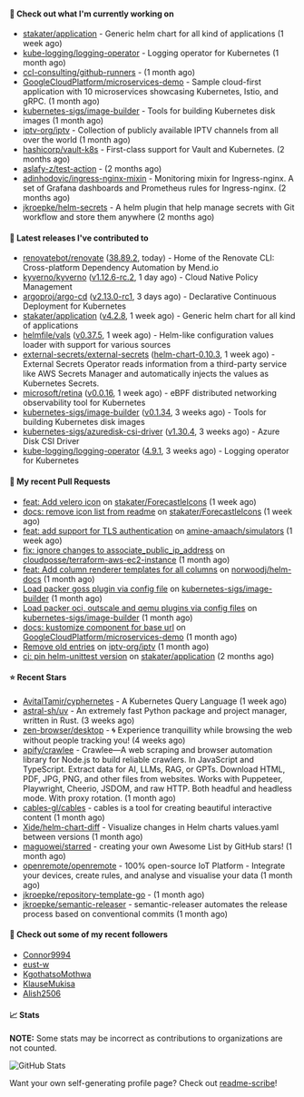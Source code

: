 #### 👷 Check out what I'm currently working on

- [stakater/application](https://github.com/stakater/application) - Generic helm chart for all kind of applications (1 week ago)
- [kube-logging/logging-operator](https://github.com/kube-logging/logging-operator) - Logging operator for Kubernetes (1 month ago)
- [ccl-consulting/github-runners](https://github.com/ccl-consulting/github-runners) -  (1 month ago)
- [GoogleCloudPlatform/microservices-demo](https://github.com/GoogleCloudPlatform/microservices-demo) - Sample cloud-first application with 10 microservices showcasing Kubernetes, Istio, and gRPC. (1 month ago)
- [kubernetes-sigs/image-builder](https://github.com/kubernetes-sigs/image-builder) - Tools for building Kubernetes disk images (1 month ago)
- [iptv-org/iptv](https://github.com/iptv-org/iptv) - Collection of publicly available IPTV channels from all over the world (1 month ago)
- [hashicorp/vault-k8s](https://github.com/hashicorp/vault-k8s) - First-class support for Vault and Kubernetes. (2 months ago)
- [aslafy-z/test-action](https://github.com/aslafy-z/test-action) -  (2 months ago)
- [adinhodovic/ingress-nginx-mixin](https://github.com/adinhodovic/ingress-nginx-mixin) - Monitoring mixin for Ingress-nginx. A set of Grafana dashboards and Prometheus rules for Ingress-nginx. (2 months ago)
- [jkroepke/helm-secrets](https://github.com/jkroepke/helm-secrets) - A helm plugin that help manage secrets with Git workflow and store them anywhere (2 months ago)

#### 🔭 Latest releases I've contributed to

- [renovatebot/renovate](https://github.com/renovatebot/renovate) ([38.89.2](https://github.com/renovatebot/renovate/releases/tag/38.89.2), today) - Home of the Renovate CLI: Cross-platform Dependency Automation by Mend.io
- [kyverno/kyverno](https://github.com/kyverno/kyverno) ([v1.12.6-rc.2](https://github.com/kyverno/kyverno/releases/tag/v1.12.6-rc.2), 1 day ago) - Cloud Native Policy Management
- [argoproj/argo-cd](https://github.com/argoproj/argo-cd) ([v2.13.0-rc1](https://github.com/argoproj/argo-cd/releases/tag/v2.13.0-rc1), 3 days ago) - Declarative Continuous Deployment for Kubernetes
- [stakater/application](https://github.com/stakater/application) ([v4.2.8](https://github.com/stakater/application/releases/tag/v4.2.8), 1 week ago) - Generic helm chart for all kind of applications
- [helmfile/vals](https://github.com/helmfile/vals) ([v0.37.5](https://github.com/helmfile/vals/releases/tag/v0.37.5), 1 week ago) - Helm-like configuration values loader with support for various sources
- [external-secrets/external-secrets](https://github.com/external-secrets/external-secrets) ([helm-chart-0.10.3](https://github.com/external-secrets/external-secrets/releases/tag/helm-chart-0.10.3), 1 week ago) - External Secrets Operator reads information from a third-party service like AWS Secrets Manager and automatically injects the values as Kubernetes Secrets.
- [microsoft/retina](https://github.com/microsoft/retina) ([v0.0.16](https://github.com/microsoft/retina/releases/tag/v0.0.16), 1 week ago) - eBPF distributed networking observability tool for Kubernetes
- [kubernetes-sigs/image-builder](https://github.com/kubernetes-sigs/image-builder) ([v0.1.34](https://github.com/kubernetes-sigs/image-builder/releases/tag/v0.1.34), 3 weeks ago) - Tools for building Kubernetes disk images
- [kubernetes-sigs/azuredisk-csi-driver](https://github.com/kubernetes-sigs/azuredisk-csi-driver) ([v1.30.4](https://github.com/kubernetes-sigs/azuredisk-csi-driver/releases/tag/v1.30.4), 3 weeks ago) - Azure Disk CSI Driver
- [kube-logging/logging-operator](https://github.com/kube-logging/logging-operator) ([4.9.1](https://github.com/kube-logging/logging-operator/releases/tag/4.9.1), 3 weeks ago) - Logging operator for Kubernetes

#### 🔨 My recent Pull Requests

- [feat: Add velero icon](https://github.com/stakater/ForecastleIcons/pull/38) on [stakater/ForecastleIcons](https://github.com/stakater/ForecastleIcons) (1 week ago)
- [docs: remove icon list from readme](https://github.com/stakater/ForecastleIcons/pull/37) on [stakater/ForecastleIcons](https://github.com/stakater/ForecastleIcons) (1 week ago)
- [feat: add support for TLS authentication](https://github.com/amine-amaach/simulators/pull/11) on [amine-amaach/simulators](https://github.com/amine-amaach/simulators) (1 week ago)
- [fix: ignore changes to associate_public_ip_address](https://github.com/cloudposse/terraform-aws-ec2-instance/pull/203) on [cloudposse/terraform-aws-ec2-instance](https://github.com/cloudposse/terraform-aws-ec2-instance) (1 month ago)
- [feat: Add column renderer templates for all columns](https://github.com/norwoodj/helm-docs/pull/260) on [norwoodj/helm-docs](https://github.com/norwoodj/helm-docs) (1 month ago)
- [Load packer goss plugin via config file](https://github.com/kubernetes-sigs/image-builder/pull/1526) on [kubernetes-sigs/image-builder](https://github.com/kubernetes-sigs/image-builder) (1 month ago)
- [Load packer oci, outscale and qemu plugins via config files](https://github.com/kubernetes-sigs/image-builder/pull/1524) on [kubernetes-sigs/image-builder](https://github.com/kubernetes-sigs/image-builder) (1 month ago)
- [docs: kustomize component for base url](https://github.com/GoogleCloudPlatform/microservices-demo/pull/2645) on [GoogleCloudPlatform/microservices-demo](https://github.com/GoogleCloudPlatform/microservices-demo) (1 month ago)
- [Remove old entries](https://github.com/iptv-org/iptv/pull/17050) on [iptv-org/iptv](https://github.com/iptv-org/iptv) (1 month ago)
- [ci: pin helm-unittest version](https://github.com/stakater/application/pull/337) on [stakater/application](https://github.com/stakater/application) (2 months ago)

#### ⭐ Recent Stars

- [AvitalTamir/cyphernetes](https://github.com/AvitalTamir/cyphernetes) - A Kubernetes Query Language (1 week ago)
- [astral-sh/uv](https://github.com/astral-sh/uv) - An extremely fast Python package and project manager, written in Rust. (3 weeks ago)
- [zen-browser/desktop](https://github.com/zen-browser/desktop) - 🌀 Experience tranquillity while browsing the web without people tracking you! (4 weeks ago)
- [apify/crawlee](https://github.com/apify/crawlee) - Crawlee—A web scraping and browser automation library for Node.js to build reliable crawlers. In JavaScript and TypeScript. Extract data for AI, LLMs, RAG, or GPTs. Download HTML, PDF, JPG, PNG, and other files from websites. Works with Puppeteer, Playwright, Cheerio, JSDOM, and raw HTTP. Both headful and headless mode. With proxy rotation. (1 month ago)
- [cables-gl/cables](https://github.com/cables-gl/cables) - cables is a tool for creating beautiful interactive content (1 month ago)
- [Xide/helm-chart-diff](https://github.com/Xide/helm-chart-diff) - Visualize changes in Helm charts values.yaml between versions (1 month ago)
- [maguowei/starred](https://github.com/maguowei/starred) - creating your own Awesome List by GitHub stars! (1 month ago)
- [openremote/openremote](https://github.com/openremote/openremote) - 100% open-source IoT Platform - Integrate your devices, create rules, and analyse and visualise your data (1 month ago)
- [jkroepke/repository-template-go](https://github.com/jkroepke/repository-template-go) -  (1 month ago)
- [jkroepke/semantic-releaser](https://github.com/jkroepke/semantic-releaser) - semantic-releaser automates the release process based on conventional commits (1 month ago)

#### 👯 Check out some of my recent followers

- [Connor9994](https://github.com/Connor9994)
- [eust-w](https://github.com/eust-w)
- [KgothatsoMothwa](https://github.com/KgothatsoMothwa)
- [KlauseMukisa](https://github.com/KlauseMukisa)
- [Alish2506](https://github.com/Alish2506)

#### 📈 Stats

**NOTE:** Some stats may be incorrect as contributions to organizations
are not counted.

![GitHub Stats](https://github-readme-stats.vercel.app/api?username=aslafy-z&count_private=false&theme=tokyonight&show_icons=true)

Want your own self-generating profile page? Check out [readme-scribe](https://github.com/muesli/readme-scribe)!
